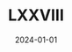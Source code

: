 ---
title: "LXXVIII"
layout: poema_custom
date: 2024-01-01
categoria: sin titulo 2024
permalink: /poemas/LXXVIII/
autor: Carlos Wolf
parrafos:
  - texto: "Un lugar donde no existas\nO existas completa / a medias\no seas en la mirada propia / agena"
    alineamiento: izquierda
  - texto: "Dónde no existes,\nDónde existes toda,\nDonde exista la utopía de Benedetti."
    alineamiento: izquierda
  - texto: "Necesito un lugar donde no derrumben,\ndónde no construyan,\ndónde mi pensamiento sea más que herrumbre\nlugar donde la clama vuelva a ser costumbre."
    alineamiento: izquierda
  - texto: "Dónde el caos no se romantice / y si\nun lugar donde seas / y no"
    alineamiento: izquierda
referencia_img: /assets/imagenes/409359676_1429067857705099_93160148885822551_n.jpg
---